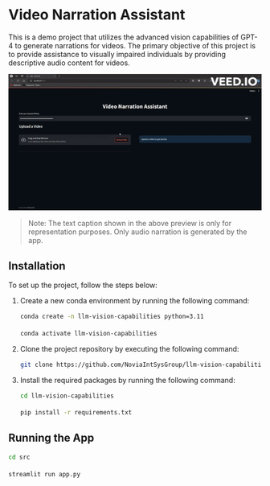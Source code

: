 # Video Narration Assistant

This is a demo project that utilizes the advanced vision capabilities of GPT-4 to generate narrations for videos. The primary objective of this project is to provide assistance to visually impaired individuals by providing descriptive audio content for videos.

![Video Narration Preview](assets\video_narration_preview.gif)

> Note: The text caption shown in the above preview is only for representation purposes. Only audio narration is generated by the app.

## Installation 

To set up the project, follow the steps below:

1. Create a new conda environment by running the following command:

    ```bash
    conda create -n llm-vision-capabilities python=3.11
    
    conda activate llm-vision-capabilities
    ```

1. Clone the project repository by executing the following command:

    ```bash
    git clone https://github.com/NoviaIntSysGroup/llm-vision-capabilities.git
    ```

1. Install the required packages by running the following command:

    ```bash
    cd llm-vision-capabilities

    pip install -r requirements.txt
    ```

## Running the App

```bash
cd src

streamlit run app.py
```
